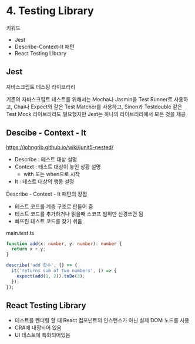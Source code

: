 # 4. Testing Library

키워드

- Jest
- Describe-Context-It 패턴
- React Testing Library

## Jest

자바스크립트 테스팅 라이브러리

기존의 자바스크립트 테스트를 위해서는 Mocha나 Jasmin을 Test Runner로 사용하고, Chai나 Expect와 같은 Test Matcher를 사용하고,  Sinon과 Testdouble 같은 Test Mock 라이브러리도 필요했지만 Jest는 하나의 라이브러리에서 모든 것을 제공

## Descibe - Context - It

<https://johngrib.github.io/wiki/junit5-nested/>

- Describe : 테스트 대상 설명
- Context : 테스트 대상이 놓인 상황 설명
  - with 또는 when으로 시작
- It : 테스트 대상의 행동 설명

Describe - Context - It 패턴의 장점

- 테스트 코드를 계층 구조로 만들어 줌
- 테스트 코드를 추가하거나 읽을때 스코프 범위만 신경쓰면 됨
- 빠뜨린 테스트 코드를 찾기 쉬움

main.test.ts

``` ts
function add(x: number, y: number): number {
  return x + y;
}

describe('add 함수', {} => {
  it('returns sum of two numbers', () => {
    expect(add(1, 2)).toBe(3);
  });
});
```

## React Testing Library

- 테스트를 렌더링 할 때 React 컴포넌트의 인스턴스가 아닌 실제 DOM 노드를 사용
- CRA에 내장되어 있음
- UI 테스트에 특화되어있음
